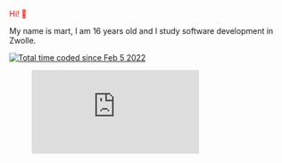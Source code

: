 <p style="color:red"> Hi! 👋</p>

My name is mart, I am 16 years old and I study software development in Zwolle.

<a href="https://wakatime.com/@e79e2238-0fc8-4bba-9e0e-6c84f4176c54"><img src="https://wakatime.com/badge/user/e79e2238-0fc8-4bba-9e0e-6c84f4176c54.svg" alt="Total time coded since Feb 5 2022" /></a>
<figure><embed src="https://wakatime.com/share/@Martvdm/ab8e2455-b398-4520-9054-df85f6fb9914.svg"></embed></figure>
